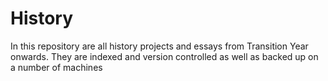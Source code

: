History
===

In this repository are all history projects and essays from Transition Year onwards. They are indexed and version controlled as well as backed up on a number of machines